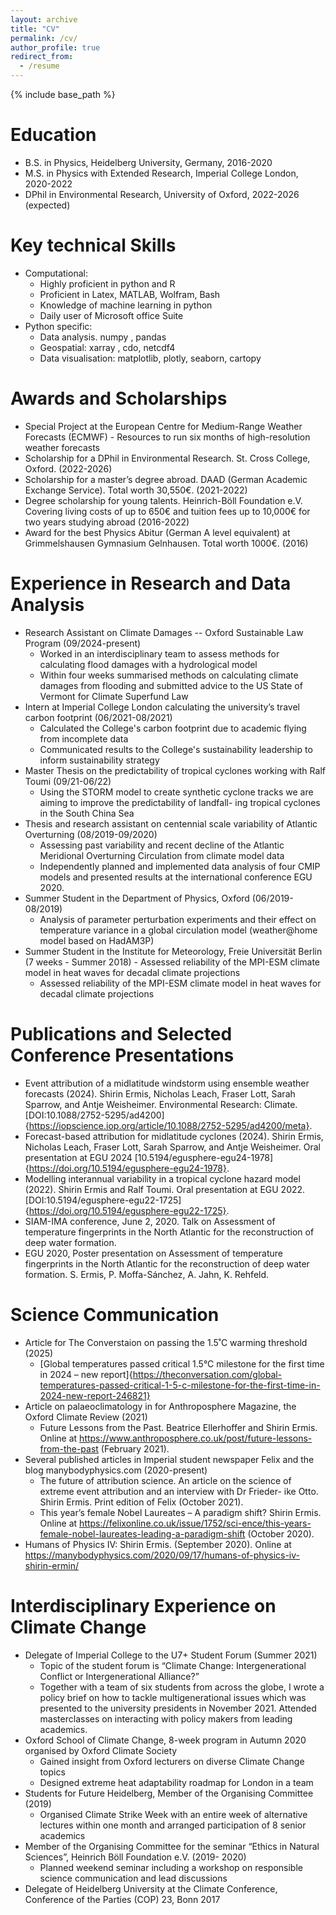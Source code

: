 ```yaml
---
layout: archive
title: "CV"
permalink: /cv/
author_profile: true
redirect_from:
  - /resume
---
```


{% include base_path %}

Education
======
* B.S. in Physics, Heidelberg University, Germany, 2016-2020
* M.S. in Physics with Extended Research, Imperial College London, 2020-2022
* DPhil in Environmental Research, University of Oxford, 2022-2026 (expected)
  
Key technical Skills
======
* Computational:
  * Highly proficient in python and R
  * Proficient in Latex, MATLAB, Wolfram, Bash
  * Knowledge of machine learning in python
  * Daily user of Microsoft office Suite
* Python specific:
  * Data analysis. numpy , pandas
  * Geospatial: xarray , cdo, netcdf4
  * Data visualisation: matplotlib,
  plotly, seaborn, cartopy
  
Awards and Scholarships
======
* Special Project at the European Centre for Medium-Range Weather Forecasts (ECMWF) - Resources to run six months of high-resolution weather forecasts
* Scholarship for a DPhil in Environmental Research. St. Cross College, Oxford. (2022-2026) 
* Scholarship for a master’s degree abroad. DAAD (German Academic Exchange Service). Total worth 30,550€. (2021-2022)
* Degree scholarship for young talents. Heinrich-Böll Foundation e.V. Covering living costs of up to 650€ and tuition fees up to 10,000€ for two years studying abroad (2016-2022)
* Award for the best Physics Abitur (German A level equivalent) at Grimmelshausen Gymnasium Gelnhausen. Total worth 1000€. (2016)

Experience in Research and Data Analysis
======
* Research Assistant on Climate Damages -- Oxford Sustainable Law Program (09/2024-present)
  * Worked in an interdisciplinary team to assess methods for calculating flood damages with a hydrological model
  * Within four weeks summarised methods on calculating climate damages from flooding and submitted advice to the US State of Vermont for Climate Superfund Law 
* Intern at Imperial College London calculating the university’s travel carbon footprint (06/2021-08/2021)
  * Calculated the College's carbon footprint due to academic flying from incomplete data 
  * Communicated results to the College's sustainability leadership to inform sustainability strategy
* Master Thesis on the predictability of tropical cyclones working with Ralf Toumi (09/21-06/22)
  * Using the STORM model to create synthetic cyclone tracks we are aiming to improve the predictability of landfall- ing tropical cyclones in the South China Sea
* Thesis and research assistant on centennial scale variability of Atlantic Overturning (08/2019-09/2020)
  * Assessing past variability and recent decline of the Atlantic Meridional Overturning Circulation from climate model data
  * Independently planned and implemented data analysis of four CMIP models and presented results at the international conference EGU 2020.
* Summer Student in the Department of Physics, Oxford (06/2019-08/2019)
  * Analysis of parameter perturbation experiments and their effect on temperature variance in a global circulation model (weather@home model based on HadAM3P)
* Summer Student in the Institute for Meteorology, Freie Universität Berlin (7 weeks - Summer 2018) - Assessed reliability of the MPI-ESM climate model in heat waves for decadal climate projections
  * Assessed reliability of the MPI-ESM climate model in heat waves for decadal climate projections


Publications and Selected Conference Presentations
======
* Event attribution of a midlatitude windstorm using ensemble weather forecasts (2024). Shirin Ermis, Nicholas Leach, Fraser Lott, Sarah Sparrow, and Antje Weisheimer. Environmental Research: Climate. [DOI:10.1088/2752-5295/ad4200]{https://iopscience.iop.org/article/10.1088/2752-5295/ad4200/meta}.
* Forecast-based attribution for midlatitude cyclones (2024). Shirin Ermis, Nicholas Leach, Fraser Lott, Sarah Sparrow, and Antje Weisheimer. Oral presentation at EGU 2024 [10.5194/egusphere-egu24-1978]{https://doi.org/10.5194/egusphere-egu24-1978}.
* Modelling interannual variability in a tropical cyclone hazard model (2022). Shirin Ermis and Ralf Toumi. Oral presentation at EGU 2022. [DOI:10.5194/egusphere-egu22-1725]{https://doi.org/10.5194/egusphere-egu22-1725}.
* SIAM-IMA conference, June 2, 2020. Talk on Assessment of temperature fingerprints in the North Atlantic for the reconstruction of deep water formation.
* EGU 2020, Poster presentation on Assessment of temperature fingerprints in the North Atlantic for the reconstruction of deep water formation. S. Ermis, P. Moffa-Sánchez, A. Jahn, K. Rehfeld.

Science Communication
======
* Article for The Converstaion on passing the 1.5˚C warming threshold (2025)
  * [Global temperatures passed critical 1.5°C milestone for the first time in 2024 – new report]{https://theconversation.com/global-temperatures-passed-critical-1-5-c-milestone-for-the-first-time-in-2024-new-report-246821}
* Article on palaeoclimatology in for Anthroposphere Magazine, the Oxford Climate Review (2021)
  * Future Lessons from the Past. Beatrice Ellerhoffer and Shirin Ermis. Online at https://www.anthroposphere.co.uk/post/future-lessons-from-the-past (February 2021).
* Several published articles in Imperial student newspaper Felix and the blog manybodyphysics.com (2020-present)
  * The future of attribution science. An article on the science of extreme event attribution and an interview with Dr Frieder- ike Otto. Shirin Ermis. Print edition of Felix (October 2021).
  * This year’s female Nobel Laureates – A paradigm shift? Shirin Ermis. Online at https://felixonline.co.uk/issue/1752/sci-ence/this-years-female-nobel-laureates-leading-a-paradigm-shift (October 2020).
* Humans of Physics IV: Shirin Ermis. (September 2020). Online at https://manybodyphysics.com/2020/09/17/humans-of-physics-iv-shirin-ermin/

Interdisciplinary Experience on Climate Change
======
* Delegate of Imperial College to the U7+ Student Forum (Summer 2021)
  * Topic of the student forum is “Climate Change: Intergenerational Conflict or Intergenerational Alliance?”
  * Together with a team of six students from across the globe, I wrote a policy brief on how to tackle multigenerational issues which was presented to the university presidents in November 2021. Attended masterclasses on interacting with policy makers from leading academics.
* Oxford School of Climate Change, 8-week program in Autumn 2020 organised by Oxford Climate Society
  * Gained insight from Oxford lecturers on diverse Climate Change topics
  * Designed extreme heat adaptability roadmap for London in a team 
* Students for Future Heidelberg, Member of the Organising Committee (2019)
  * Organised Climate Strike Week with an entire week of alternative lectures within one month and arranged participation of 8 senior academics
* Member of the Organising Committee for the seminar “Ethics in Natural Sciences”, Heinrich Böll Foundation e.V. (2019- 2020)
  * Planned weekend seminar including a workshop on responsible science communication and lead discussions
* Delegate of Heidelberg University at the Climate Conference, Conference of the Parties (COP) 23, Bonn 2017

